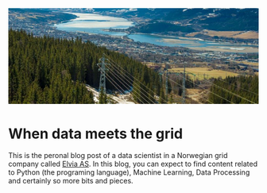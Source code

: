 <img src="/images/Lillehammer_DJI_0004_1_thin_800x600.jpg" width="800" class="center" alt="Grid and Data">

# When data meets the grid

This is the peronal blog post of a data scientist in a Norwegian grid company called [Elvia AS](https://www.elvia.no). In this blog, you can expect to find content related to Python (the programing language), Machine Learning, Data Processing and certainly so more bits and pieces.  
